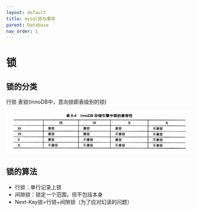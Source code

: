 ```yaml
---
layout: default
title: mysql锁与事务
parent: Database
nav_order: 1
---
```


# 锁

## 锁的分类

行锁
表锁(InnoDB中，意向锁即表级别的锁)

![img.png](img/innoDB_lock.png)

## 锁的算法

- 行锁：单行记录上锁
- 间隙锁：锁定一个范围，但不包括本身
- Next-Key锁=行锁+间隙锁（为了应对幻读的问题）